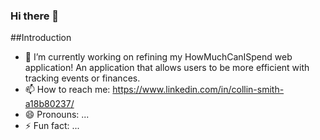 ### Hi there 👋

<!--
**collin-smith23/collin-smith23** is a ✨ _special_ ✨ repository because its `README.md` (this file) appears on your GitHub profile.

Here are some ideas to get you started:
-->
##Introduction
- 🔭 I’m currently working on refining my HowMuchCanISpend web application! An application that allows users to be more efficient with tracking events or finances.
- 📫 How to reach me: https://www.linkedin.com/in/collin-smith-a18b80237/
- 😄 Pronouns: ...
- ⚡ Fun fact: ...

